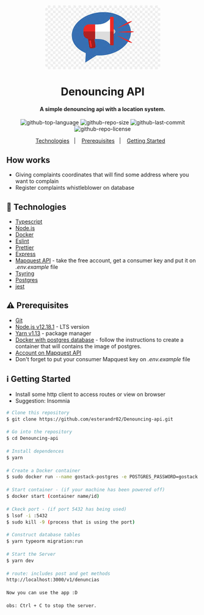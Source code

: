 <p align="center">
  <img alt="logo" src="src/assets/megafone.jpeg"/>
</p>

<h1 align="center">
      Denouncing API
</h1>

<h4 align="center">
  A simple denouncing api with a location system.
</h4>

<p align="center">
  <img alt="github-top-language" src="https://img.shields.io/github/languages/top/esterandr02/Denouncing-api">
  <img alt="github-repo-size" src="https://img.shields.io/github/repo-size/esterandr02/Denouncing-api?color=red">
  <img alt="github-last-commit" src="https://img.shields.io/github/last-commit/esterandr02/Denouncing-api?color=green">
  <img alt="github-repo-license" src="https://img.shields.io/static/v1?label=license&message=MIT&color=blueviolet">
</p>

<p align="center">
  <a href="#rocket-technologies">Technologies</a>&nbsp;&nbsp;&nbsp;|&nbsp;&nbsp;&nbsp;
  <a href="#warning-prerequisites">Prerequisites</a>&nbsp;&nbsp;&nbsp;|&nbsp;&nbsp;&nbsp;
  <a href="#information_source-getting-started">Getting Started</a>&nbsp;&nbsp;&nbsp;
</p>

## How works

-   Giving complaints coordinates that will find some address where you want to complain
-   Register complaints whistleblower on database

## :rocket: Technologies

-   [Typescript](https://www.typescriptlang.org/)
-   [Node.js](https://nodejs.org/en/)
-   [Docker](https://www.docker.com/)
-   [Eslint](https://eslint.org/docs/about/)
-   [Prettier](https://prettier.io/)
-   [Express](https://expressjs.com/)
-   [Mapquest API](https://expressjs.com/) - take the free account, get a consumer key and put it on _.env.example_ file 
-   [Tsyring](https://www.npmjs.com/package/tsyringe)
-   [Postgres](https://www.postgresql.org/about/)
-   [jest](https://jestjs.io/)

## :warning: Prerequisites

-   [Git](https://git-scm.com)
-   [Node.js v12.18.1](https://nodejs.org/dist/v12.18.1/node-v12.18.1-linux-x64.tar.xz) - LTS version
-   [Yarn v1.13](https://yarnpkg.com/getting-started) - package manager
-   [Docker with postgres database](https://hub.docker.com/_/postgres) - follow the instructions to create a container that will contains the image of postgres.
-   [Account on Mapquest API](https://reactjs.org/)
-   Don't forget to put your consumer Mapquest key on _.env.example_ file

## :information_source: Getting Started

-   Install some http client to access routes or view on browser
-   Suggestion: Insomnia

```bash
# Clone this repository
$ git clone https://github.com/esterandr02/Denouncing-api.git

# Go into the repository
$ cd Denouncing-api

# Install dependences
$ yarn

# Create a Docker container
$ sudo docker run --name gostack-postgres -e POSTGRES_PASSWORD=gostack -p 5432:5432 -d postgres

# Start container - (if your machine has been powered off)
$ docker start (container name/id)

# Ckeck port - (if port 5432 has being used)
$ lsof -i :5432
$ sudo kill -9 (process that is using the port)

# Construct database tables
$ yarn typeorm migration:run

# Start the Server
$ yarn dev

# route: includes post and get methods
http://localhost:3000/v1/denuncias

Now you can use the app :D

obs: Ctrl + C to stop the server.
```
